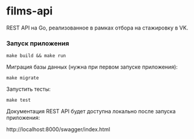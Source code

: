 # films-api

REST API на Go, реализованное в рамках отбора на стажировку в VK.

### Запуск приложения

```
make build && make run
```

Миграция базы данных (нужна при первом запуске приложения):

```
make migrate
```
Запустить тесты:

```
make test
```
Документация REST API будет доступна локально после запуска приложения:

http://localhost:8000/swagger/index.html
